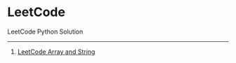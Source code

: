 # LeetCode

LeetCode Python Solution

---

1. [LeetCode Array and String][1]

  [1]: https://github.com/3xc0l4b9r/NoteBooks_Py/tree/master/LeetCode/ArrayandString
